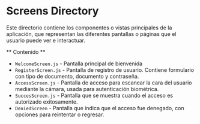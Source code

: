 # Screens Directory

Este directorio contiene los componentes o vistas principales de la aplicación, que representan las diferentes pantallas o páginas que el usuario puede ver e interactuar.

** Contenido **

- `WelcomeScreen.js` - Pantalla principal de bienvenida
- `RegisterScreen.js` - Pantalla de registro de usuario. Contiene formulario con tipo de documento, documento y contraseña.
- `AccessScreen.js` - Pantalla de acceso para escanear la cara del usuario mediante la cámara, usada para autenticación biométrica.
- `SuccesScreen.js` - Pantalla que se muestra cuando el acceso es autorizado exitosamente.
- `DeniedScreen` - Pantalla que indica que el acceso fue denegado, con opciones para reintentar o regresar.
